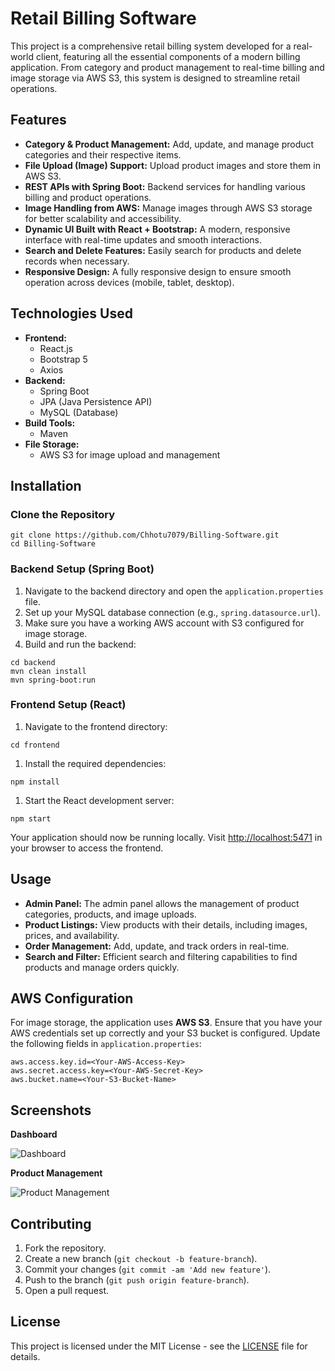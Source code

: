 <h1>Retail Billing Software</h1>

<p>This project is a comprehensive retail billing system developed for a real-world client, featuring all the essential components of a modern billing application. From category and product management to real-time billing and image storage via AWS S3, this system is designed to streamline retail operations.</p>

<h2>Features</h2>
<ul>
  <li><strong>Category & Product Management:</strong> Add, update, and manage product categories and their respective items.</li>
  <li><strong>File Upload (Image) Support:</strong> Upload product images and store them in AWS S3.</li>
  <li><strong>REST APIs with Spring Boot:</strong> Backend services for handling various billing and product operations.</li>
  <li><strong>Image Handling from AWS:</strong> Manage images through AWS S3 storage for better scalability and accessibility.</li>
  <li><strong>Dynamic UI Built with React + Bootstrap:</strong> A modern, responsive interface with real-time updates and smooth interactions.</li>
  <li><strong>Search and Delete Features:</strong> Easily search for products and delete records when necessary.</li>
  <li><strong>Responsive Design:</strong> A fully responsive design to ensure smooth operation across devices (mobile, tablet, desktop).</li>
</ul>

<h2>Technologies Used</h2>
<ul>
  <li><strong>Frontend:</strong>
    <ul>
      <li>React.js</li>
      <li>Bootstrap 5</li>
      <li>Axios</li>
    </ul>
  </li>
  <li><strong>Backend:</strong>
    <ul>
      <li>Spring Boot</li>
      <li>JPA (Java Persistence API)</li>
      <li>MySQL (Database)</li>
    </ul>
  </li>
  <li><strong>Build Tools:</strong>
    <ul>
      <li>Maven</li>
    </ul>
  </li>
  <li><strong>File Storage:</strong>
    <ul>
      <li>AWS S3 for image upload and management</li>
    </ul>
  </li>
</ul>

<h2>Installation</h2>

<h3>Clone the Repository</h3>
<pre><code>git clone https://github.com/Chhotu7079/Billing-Software.git
cd Billing-Software</code></pre>

<h3>Backend Setup (Spring Boot)</h3>
<ol>
  <li>Navigate to the backend directory and open the <code>application.properties</code> file.</li>
  <li>Set up your MySQL database connection (e.g., <code>spring.datasource.url</code>).</li>
  <li>Make sure you have a working AWS account with S3 configured for image storage.</li>
  <li>Build and run the backend:</li>
</ol>
<pre><code>cd backend
mvn clean install
mvn spring-boot:run</code></pre>

<h3>Frontend Setup (React)</h3>
<ol>
  <li>Navigate to the frontend directory:</li>
</ol>
<pre><code>cd frontend</code></pre>

<ol>
  <li>Install the required dependencies:</li>
</ol>
<pre><code>npm install</code></pre>

<ol>
  <li>Start the React development server:</li>
</ol>
<pre><code>npm start</code></pre>

<p>Your application should now be running locally. Visit <a href="http://localhost:5471" target="_blank">http://localhost:5471</a> in your browser to access the frontend.</p>

<h2>Usage</h2>
<ul>
  <li><strong>Admin Panel:</strong> The admin panel allows the management of product categories, products, and image uploads.</li>
  <li><strong>Product Listings:</strong> View products with their details, including images, prices, and availability.</li>
  <li><strong>Order Management:</strong> Add, update, and track orders in real-time.</li>
  <li><strong>Search and Filter:</strong> Efficient search and filtering capabilities to find products and manage orders quickly.</li>
</ul>

<h2>AWS Configuration</h2>
<p>For image storage, the application uses <strong>AWS S3</strong>. Ensure that you have your AWS credentials set up correctly and your S3 bucket is configured. Update the following fields in <code>application.properties</code>:</p>
<pre><code>aws.access.key.id=&lt;Your-AWS-Access-Key&gt;
aws.secret.access.key=&lt;Your-AWS-Secret-Key&gt;
aws.bucket.name=&lt;Your-S3-Bucket-Name&gt;</code></pre>

<h2>Screenshots</h2>
<p><strong>Dashboard</strong></p>
<img src="./screenshots/dashboard.png" alt="Dashboard" />

<p><strong>Product Management</strong></p>
<img src="./screenshots/product-management.png" alt="Product Management" />

<h2>Contributing</h2>
<ol>
  <li>Fork the repository.</li>
  <li>Create a new branch (<code>git checkout -b feature-branch</code>).</li>
  <li>Commit your changes (<code>git commit -am 'Add new feature'</code>).</li>
  <li>Push to the branch (<code>git push origin feature-branch</code>).</li>
  <li>Open a pull request.</li>
</ol>

<h2>License</h2>
<p>This project is licensed under the MIT License - see the <a href="LICENSE">LICENSE</a> file for details.</p>
